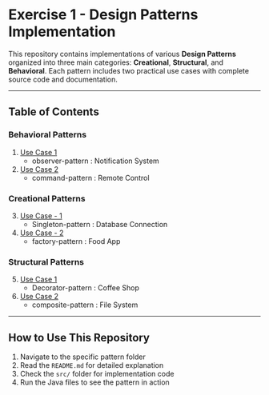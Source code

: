 # Exercise 1 - Design Patterns Implementation

This repository contains implementations of various **Design Patterns** organized into three main categories: **Creational**, **Structural**, and **Behavioral**. Each pattern includes two practical use cases with complete source code and documentation.

---

## Table of Contents


### Behavioral Patterns
1. [Use Case 1](#(https://github.com/77hari01/EI-STUDY/blob/master/Design%20Patterns/Behavioural/Use%20Case%20-%201/README.md))
    - observer-pattern : Notification System
2. [Use Case 2](#command-pattern)
    - command-pattern : Remote Control

### Creational Patterns
3. [Use Case - 1 ](#singleton-pattern)
    - Singleton-pattern : Database Connection
4. [Use Case - 2](#factory-pattern)
    - factory-pattern : Food App

### Structural Patterns
5. [Use Case 1](#decorator-pattern)
    - Decorator-pattern : Coffee Shop
6. [Use Case 2](#composite-pattern)
    - composite-pattern : File System

---



## How to Use This Repository

1. Navigate to the specific pattern folder
2. Read the `README.md` for detailed explanation
3. Check the `src/` folder for implementation code
4. Run the Java files to see the pattern in action

